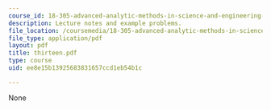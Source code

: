 ```yaml
---
course_id: 18-305-advanced-analytic-methods-in-science-and-engineering-fall-2004
description: Lecture notes and example problems.
file_location: /coursemedia/18-305-advanced-analytic-methods-in-science-and-engineering-fall-2004/ee8e15b13925683831657ccd1eb54b1c_thirteen.pdf
file_type: application/pdf
layout: pdf
title: thirteen.pdf
type: course
uid: ee8e15b13925683831657ccd1eb54b1c

---
```

None
